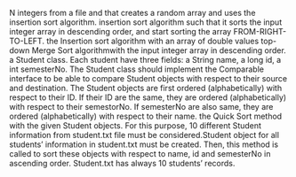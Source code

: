 N integers from a file and that creates a random array and uses the insertion sort algorithm.
insertion sort algorithm such that it sorts the input integer array in descending order, and start sorting the array FROM-RIGHT-TO-LEFT.
the Insertion sort algorithm with an array of double values
top-down Merge Sort algorithmwith the input integer array in descending order.
a Student class. Each student have three fields: a String name, a long id, a int semesterNo. The Student class should implement the Comparable interface to be able to compare Student objects with respect to their source and destination. The Student objects are first ordered (alphabetically) with respect to their ID. If their ID are the same, they are ordered (alphabetically) with respect to their semestorNo. If semesterNo are also same, they are ordered (alphabetically) with respect to their name. 
the Quick Sort method with the given Student objects. For this purpose, 10 different Student information from student.txt file must be considered.Student object for all students’ information in student.txt must be created. Then, this method is called to sort these objects with respect to name, id and semesterNo in ascending order. Student.txt has always 10 students’ records.
